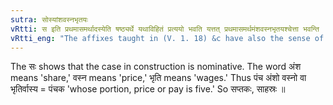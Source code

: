```yaml
---
sutra: सोस्यांशवस्नभृतयः
vRtti: स इति प्रथमासमर्थादस्येति षष्ठ्यर्थे यथाविहितं प्रत्ययो भवति यत्तत् प्रथमासमर्थमंशवस्नभृतयश्चेत्ता भवन्ति ॥
vRtti_eng: "The affixes taught in (V. 1. 18) &c have also the sense of 'this is his portion, price or pay.'"
---
```

The सः shows that the case in construction is nominative. The word अंश means 'share,' वस्न means 'price,' भृति means 'wages.' Thus पंच अंशो वस्नो वा भृतिर्वास्य = पंचक 'whose portion, price or pay is five.' So सप्तकः, साहस्रः ॥
